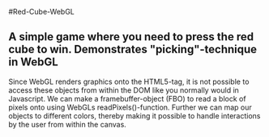 #Red-Cube-WebGL

A simple game where you need to press the red cube to win. Demonstrates "picking"-technique in WebGL
---
Since WebGL renders graphics onto the <canvas> HTML5-tag, it is not possible to access these objects from within the DOM like you normally would in Javascript. We can make a framebuffer-object (FBO) to read a block of pixels onto using WebGLs readPixels()-function. Further we can map our objects to different colors, thereby making it possible to handle interactions by the user from within the canvas. 
